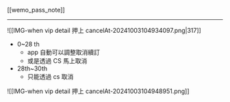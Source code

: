 [[wemo_pass_note]]

---



![[IMG-when vip detail 押上 cancelAt-20241003104934097.png|317]]

- 0~28 th
	- app 自動可以調整取消續訂
	- 或是透過 CS 馬上取消
- 28th~30th
	- 只能透過 cs 取消



![[IMG-when vip detail 押上 cancelAt-20241003104948951.png]]